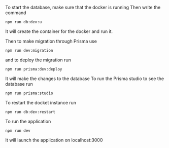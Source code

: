 To start the database, make sure that the docker is running
Then write the command

```
npm run db:dev:u
```

It will create the container for the docker and run it.

Then to make migration through Prisma use

```
npm run dev:migration
```

and to deploy the migration run

```
npm run prisma:dev:deploy
```

It will make the changes to the database
To run the Prisma studio to see the database run

```
npm run prisma:studio
```

To restart the docket instance run

```
npm run db:dev:restart
```

To run the application 

```
npm run dev
```

It will launch the application on localhost:3000
